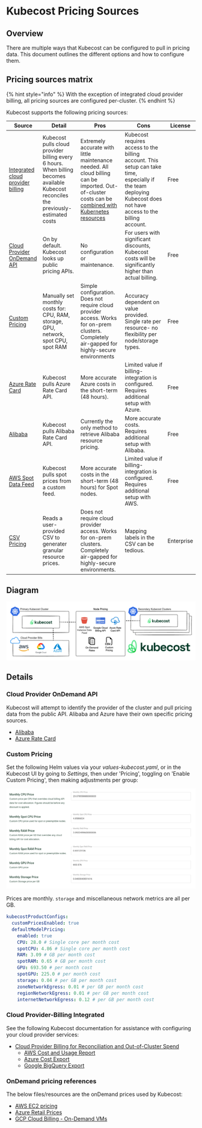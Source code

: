 # Kubecost Pricing Sources

## Overview

There are multiple ways that Kubecost can be configured to pull in pricing data. This document outlines the different options and how to configure them.

## Pricing sources matrix

{% hint style="info" %}
With the exception of integrated cloud provider billing, all pricing sources are configured per-cluster.
{% endhint %}

Kubecost supports the following pricing sources:

| Source | Detail | Pros | Cons | License |
|--|--|--|--|--|
| [Integrated cloud provider billing](/install-and-configure/install/cloud-integration/README.md) | Kubecost pulls cloud provider billing every 6 hours. When billing becomes available Kubecost reconciles the previously-estimated costs | Extremely accurate with little maintenance needed. All cloud billing can be imported. Out-of-cluster costs can be [combined with Kubernetes resources](/using-kubecost/navigating-the-kubecost-ui/collections.md) | Kubecost requires access to the billing account. This setup can take time, especially if the team deploying Kubecost does not have access to the billing account. | Free |
| [Cloud Provider OnDemand API](pricing-sources-matrix.md#cloud-provider-ondemand-api) | On by default. Kubecost looks up public pricing APIs. | No configuration or maintenance. | For users with significant discounts, Kubecost costs will be significantly higher than actual billing. | Free |
| [Custom Pricing](pricing-sources-matrix.md#custom-pricing) | Manually set monthly costs for: CPU, RAM, storage, GPU, network, spot CPU, spot RAM | Simple configuration. Does not require cloud provider access. Works for on-prem clusters. Completely air-gapped for highly-secure environments  | Accuracy dependent on value provided. Single rate per resource- no flexibility per node/storage types. | Free |
| [Azure Rate Card](../install-and-configure/install/cloud-integration/azure-out-of-cluster/azure-config.md) | Kubecost pulls Azure Rate Card API. | More accurate Azure costs in the short-term (48 hours). | Limited value if billing-integration is configured. Requires additional setup with Azure. | Free |
| [Alibaba](../install-and-configure/install/provider-installations/alibaba-install.md) | Kubecost pulls Alibaba Rate Card API. | Currently the only method to retrieve Alibaba resource pricing. | More accurate costs. Requires additional setup with Alibaba. | Free |
| [AWS Spot Data Feed](/install-and-configure/install/cloud-integration/aws-cloud-integrations/aws-spot-instances.md) | Kubecost pulls spot prices from a custom feed. | More accurate costs in the short-term (48 hours) for Spot nodes.| Limited value if billing-integration is configured. Requires additional setup with AWS. | Free |
| [CSV Pricing](/install-and-configure/advanced-configuration/csv-pricing.md) | Reads a user-provided CSV to generater granular resource prices. | Does not require cloud provider access. Works for on-prem clusters. Completely air-gapped for highly-secure environments. | Mapping labels in the CSV can be tedious. | Enterprise |

## Diagram

![Cloud Provider Billing Integrated](../images/cloud-bill-diagram.png)

## Details

### Cloud Provider OnDemand API

Kubecost will attempt to identify the provider of the cluster and pull pricing data from the public API. Alibaba and Azure have their own specific pricing sources.

- [Alibaba](../install-and-configure/install/provider-installations/alibaba-install.md)
- [Azure Rate Card](../install-and-configure/install/cloud-integration/azure-out-of-cluster/azure-config.md)

### Custom Pricing

Set the following Helm values via your *values-kubecost.yaml*, or in the Kubecost UI by going to *Settings*, then under 'Pricing', toggling on 'Enable Custom Pricing', then making adjustments per group:

![UI Custom Pricing Screenshot](/images/custompricing.png)

Prices are monthly. `storage` and miscellaneous network metrics are all per GB.

```yaml
kubecostProductConfigs:
  customPricesEnabled: true
  defaultModelPricing:
    enabled: true
    CPU: 28.0 # Single core per month cost
    spotCPU: 4.86 # Single core per month cost
    RAM: 3.09 # GB per month cost
    spotRAM: 0.65 # GB per month cost
    GPU: 693.50 # per month cost
    spotGPU: 225.0 # per month cost
    storage: 0.04 # per GB per month cost
    zoneNetworkEgress: 0.01 # per GB per month cost
    regionNetworkEgress: 0.01 # per GB per month cost
    internetNetworkEgress: 0.12 # per GB per month cost
```

### Cloud Provider-Billing Integrated

See the following Kubecost documentation for assistance with configuring your cloud provider services:

- [Cloud Provider Billing for Reconciliation and Out-of-Cluster Spend](/install-and-configure/install/cloud-integration/README.md)
  - [AWS Cost and Usage Report](/install-and-configure/install/cloud-integration/aws-cloud-integrations/aws-cloud-integrations.md)
  - [Azure Cost Export](/install-and-configure/install/cloud-integration/azure-out-of-cluster/azure-out-of-cluster.md)
  - [Google BigQuery Export](/install-and-configure/install/cloud-integration/gcp-out-of-cluster/README.md)

### OnDemand pricing references

The below files/resources are the onDemand prices used by Kubecost:

- [AWS EC2 pricing](https://pricing.us-east-1.amazonaws.com/offers/v1.0/aws/AmazonEC2/current/us-east-2/index.json)
- [Azure Retail Prices](https://learn.microsoft.com/en-us/rest/api/cost-management/retail-prices/azure-retail-prices)
- [GCP Cloud Billing - On-Demand VMs](https://cloud.google.com/billing/docs/reference/rest/v1/services.skus/list)
